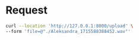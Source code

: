 # Request

```bash
curl --location 'http://127.0.0.1:8000/upload' \
--form 'file=@"./Aleksandra_1715588388452.wav"'
```
